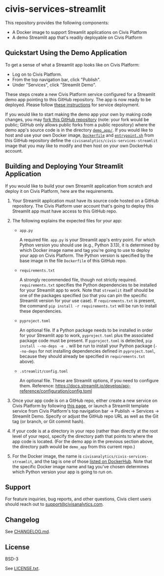 # civis-services-streamlit

This repository provides the following components:

* A Docker image to support Streamlit applications on Civis Platform
* A demo Streamlit app that's readily deployable on Civis Platform

## Quickstart Using the Demo Application

To get a sense of what a Streamlit app looks like on Civis Platform:

* Log on to Civis Platform.
* From the top navigation bar, click "Publish".
* Under "Services", click "Streamlit Demo".

These steps create a new Civis Platform service configured for a Streamlit demo app
pointing to this GitHub repository.
The app is now ready to be deployed.
Please follow [these instructions](https://support.civisanalytics.com/hc/en-us/articles/360001335031-Civis-Service-Deployment#StartaService/PreviewaDeployment)
for service deployment.

If you would like to start making the demo app your own
by making code changes,
you may [fork this GitHub repository](https://github.com/civisanalytics/civis-services-streamlit/fork)
(note: your fork would be public; GitHub only allows public forks from a public repository)
where the demo app's source code is in the directory [`demo_app/`](demo_app).
If you would like to host and use your own Docker image,
[`Dockerfile`](Dockerfile) and [`entrypoint.sh`](entrypoint.sh) from this GitHub repository
define the `civisanalytics/civis-services-streamlit` image that you may like to modify
and then host on your own DockerHub account.

## Building and Deploying Your Streamlit Application

If you would like to build your own Streamlit application from scratch
and deploy it on Civis Platform,
here are the requirements.

1. Your Streamlit application must have its source code hosted on a GitHub repository.
   The Civis Platform user account that's going to deploy this Streamlit app must have
   access to this GitHub repo.
2. The following explains the expected files for your app:

   * `app.py`

     A required file.
     `app.py` is your Streamlit app's entry point.
     For which Python version you should use (e.g., Python 3.13),
     it is determined by which Docker image name and tag you're going to use
     to deploy your app on Civis Platform.
     The Python version is specified by the base image in the file `Dockerfile`
     of this GitHub repo.

   * `requirements.txt`

     A strongly recommended file, though not strictly required.
     `requirements.txt` specifies the Python dependencies to be installed for your Streamlit app to work.
     Note that `streamlit` itself should be one of the packages specified
     (so that you can pin the specific Streamlit version for your use case).
     If `requirements.txt` is present,
     the command `pip install -r requirements.txt` will be run to install these dependencies.

   * `pyproject.toml`

     An optional file.
     If a Python package needs to be installed in order for your Streamlit app to work,
     `pyproject.toml` plus the associated package code must be present.
     If `pyproject.toml` is detected,
     `pip install --no-deps -e .` will be run to install your Python package
     (`--no-deps` for not installing dependencies defined in `pyproject.toml`,
     because they should already be specified in `requirements.txt` above).

   * `.streamlit/config.toml`

     An optional file.
     These are Streamlit options, if you need to configure them. Reference:
     https://docs.streamlit.io/develop/api-reference/configuration/config.toml

3. Once your app code is on a GitHub repo, either create a new service on Civis Platform
   by following [this page](https://support.civisanalytics.com/hc/en-us/articles/360001335031-Civis-Service-Deployment),
   or launch a Streamlit template service from Civis Platform's top navigation bar -> Publish
   -> Services -> Streamlit Demo.
   Specify or adjust the GitHub repo URL as well as the Git tag (or branch, or Git commit hash).
4. If your code is at a directory in your repo (rather than directly at the root level of your repo),
   specify the directory path that points to where the app code is located.
   (For the demo app in the previous section above, the directory path would be `demo_app` from this current repo.)
5. For the Docker image, the name is `civisanalytics/civis-services-streamlit`,
   and the tag is one of those [listed on DockerHub](https://hub.docker.com/r/civisanalytics/civis-services-streamlit/tags).
   Note that the specific Docker image name and tag you've chosen determines which Python version
   your app is going to run on.

## Support

For feature inquiries, bug reports, and other questions,
Civis client users should reach out to support@civisanalytics.com.

## Changelog

See [CHANGELOG.md](CHANGELOG.md).

## License

BSD-3

See [LICENSE.txt](LICENSE.txt).
